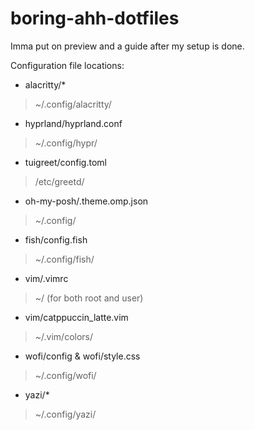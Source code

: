# boring-ahh-dotfiles
Imma put on preview and a guide after my setup is done.

Configuration file locations:

* alacritty/*
> ~/.config/alacritty/
* hyprland/hyprland.conf
> ~/.config/hypr/
* tuigreet/config.toml
> /etc/greetd/
* oh-my-posh/.theme.omp.json
> ~/.config/
* fish/config.fish
> ~/.config/fish/
* vim/.vimrc
> ~/ (for both root and user)
* vim/catppuccin_latte.vim
> ~/.vim/colors/
* wofi/config & wofi/style.css
> ~/.config/wofi/
* yazi/*
> ~/.config/yazi/
